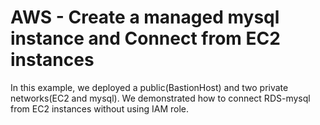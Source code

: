 
# **AWS - Create a managed mysql instance and Connect from EC2 instances**

In this example, we deployed a public(BastionHost) and two private networks(EC2 and mysql). 
We demonstrated how to connect RDS-mysql from EC2 instances without using IAM role.